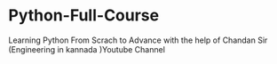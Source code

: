 # Python-Full-Course
Learning Python From Scrach to Advance with the help of Chandan Sir (Engineering in kannada )Youtube Channel 
